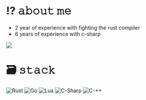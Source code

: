 # ⁉️ 𝚊𝚋𝚘𝚞𝚝 𝚖𝚎
- 2 year of experience with fighting the rust compiler
- 6 years of experience with c-sharp

<img src="https://github-readme-stats.vercel.app/api?username=kietelmuis&theme=dark&hide_border=true">

# 🗃️ 𝚜𝚝𝚊𝚌𝚔
<div align="left">
  <img src="https://img.shields.io/badge/Rust-000000?style=for-the-badge&logo=rust&logoColor=white" alt="Rust">
  <img src="https://img.shields.io/badge/Go-00ADD8?style=for-the-badge&logo=go&logoColor=white" alt="Go">
  <img src="https://img.shields.io/badge/Lua-2C2D72?style=for-the-badge&logo=lua&logoColor=white" alt="Lua">
  <img src="https://img.shields.io/badge/C--Sharp-682876?style=for-the-badge&logo=sharp&logoColor=white" alt="C-Sharp">
  <img src="https://img.shields.io/badge/c++-%2300599C.svg?style=for-the-badge&logo=c%2B%2B&logoColor=white" alt="C-++">
</div>

